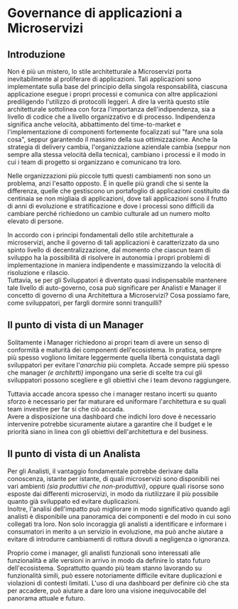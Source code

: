 # Governance di applicazioni a Microservizi
## Introduzione
Non é più un mistero, lo stile architetturale a Microservizi porta inevitabilmente al proliferare di applicazioni.
Tali applicazioni sono implementate sulla base del principio della singola responsabilità, ciascuna applicazione esegue i propri processi e comunica con altre applicazioni prediligendo l'utilizzo di protocolli leggeri.
A dire la verità questo stile architetturale sottolinea con forza l'importanza dell'indipendenza, sia a livello di codice che a livello organizzativo e di processo.
Indipendenza significa anche velocità, abbattimento del time-to-market e l'implementazione di componenti fortemente focalizzati sul "fare una sola cosa", seppur garantendo il massimo della sua ottimizzazione.
Anche la strategia di delivery cambia, l'organizzazione aziendale cambia (seppur non sempre alla stessa velocità della tecnica), cambiano i processi e il modo in cui i team di progetto si organizzano e comunicano tra loro.  
  
Nelle organizzazioni più piccole tutti questi cambiamenti non sono un problema, anzi l'esatto opposto.
É in quelle più grandi che si sente la differenza, quelle che gestiscono un portafoglio di applicazioni costituito da centinaia se non migliaia di applicazioni, dove tali applicazioni sono il frutto di anni di evoluzione e stratificazione e dove i processi sono difficili da cambiare perché richiedono un cambio culturale ad un numero molto elevato di persone.  

In accordo con i principi fondamentali dello stile architetturale a microservizi, anche il governo di tali applicazioni è caratterizzato da uno spinto livello di decentralizzazione, dal momento che ciascun team di sviluppo ha la possibilità di risolvere in autonomia i propri problemi di implementazione in maniera indipendente e massimizzando la velocità di risoluzione e rilascio.  
Tuttavia, se per gli Sviluppatori è diventato quasi indispensabile mantenere tale livello di auto-governo, cosa può significare per Analisti e Manager il concetto di governo di una Architettura a Microservizi? Cosa possiamo fare, come sviluppatori, per fargli dormire sonni tranquilli?  

## Il punto di vista di un Manager
Solitamente i Manager richiedono ai propri team di  avere un senso di conformità e maturità dei componenti dell'ecosistema. In pratica, sempre più spesso vogliono limitare leggermente quella libertà conquistata dagli sviluppatori per evitare l'*anarchia* più completa. Accade sempre più spesso che manager *(e architetti)* impongano una serie di scelte tra cui gli sviluppatori possono scegliere e gli obiettivi che i team devono raggiungere. 
  
Tuttavia accade ancora spesso che i manager restano incerti su quanto sforzo è necessario per far maturare ed uniformare l'architettura e su quali team investire per far si che ciò accada.  
Avere a disposizione una dashboard che indichi loro dove è necessario intervenire potrebbe sicuramente aiutare a garantire che il budget e le priorità siano in linea con gli obiettivi dell'architettura e del business.  

## Il punto di vista di un Analista
Per gli Analisti, il vantaggio fondamentale potrebbe derivare dalla conoscenza, istante per istante, di quali microservizi sono disponibili nei vari ambienti *(sia produttivi che non-produttivi)*, oppure quali risorse sono esposte dai differenti microservizi, in modo da riutilizzare il più possibile quanto già sviluppato ed evitare duplicazioni.  
Inoltre, l'analisi dell'impatto può migliorare in modo significativo quando agli analisti è disponibile una panoramica dei componenti e del modo in cui sono collegati tra loro. Non solo incoraggia gli analisti a identificare e informare i consumatori in merito a un servizio in evoluzione, ma può anche aiutare a evitare di introdurre cambiamenti di rottura dovuti a negligenza o ignoranza.  
  
Proprio come i manager, gli analisti funzionali sono interessati alle funzionalità e alle versioni in arrivo in modo da definire lo stato futuro dell'ecosistema. Soprattutto quando più team stanno lavorando su funzionalità simili, può essere notoriamente difficile evitare duplicazioni e violazioni di contesti limitati. L'uso di una dashboard per definire ciò che sta per accadere, può aiutare a dare loro una visione inequivocabile del panorama attuale e futuro.  
